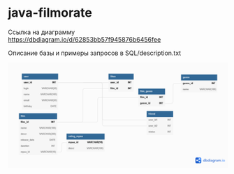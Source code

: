 # java-filmorate
Ссылка на диаграмму
https://dbdiagram.io/d/62853bb57f945876b6456fee

Описание базы и примеры запросов в SQL/description.txt

![Alt-текст](https://github.com/semin-alx/java-filmorate/blob/add-friends-likes/SQL/scheme.png "Диаграмма")